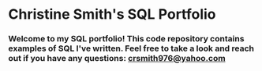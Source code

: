 # Christine Smith's SQL Portfolio

### Welcome to my SQL portfolio! This code repository contains examples of SQL I've written. Feel free to take a look and reach out if you have any questions: crsmith976@yahoo.com
